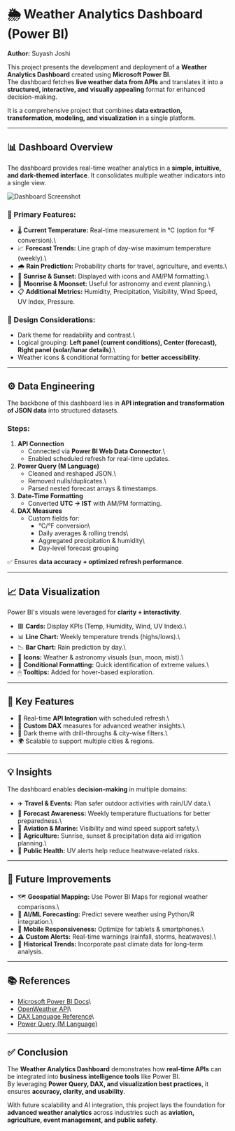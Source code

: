 # 🌦 Weather Analytics Dashboard (Power BI)

**Author:** Suyash Joshi

This project presents the development and deployment of a **Weather
Analytics Dashboard** created using **Microsoft Power BI**.\
The dashboard fetches **live weather data from APIs** and translates it
into a **structured, interactive, and visually appealing** format for
enhanced decision-making.

It is a comprehensive project that combines **data extraction,
transformation, modeling, and visualization** in a single platform.

------------------------------------------------------------------------

## 📊 Dashboard Overview

The dashboard provides real-time weather analytics in a **simple,
intuitive, and dark-themed interface**. It consolidates multiple weather
indicators into a single view.

![Dashboard Screenshot](e0d647b1-ebbd-4557-8c08-0c124fac3703.png)

### 🔑 Primary Features:

-   🌡 **Current Temperature:** Real-time measurement in °C (option for
    °F conversion).\
-   📈 **Forecast Trends:** Line graph of day-wise maximum temperature
    (weekly).\
-   🌧 **Rain Prediction:** Probability charts for travel, agriculture,
    and events.\
-   🌅 **Sunrise & Sunset:** Displayed with icons and AM/PM formatting.\
-   🌙 **Moonrise & Moonset:** Useful for astronomy and event planning.\
-   📋 **Additional Metrics:** Humidity, Precipitation, Visibility, Wind
    Speed, UV Index, Pressure.

### 🎨 Design Considerations:

-   Dark theme for readability and contrast.\
-   Logical grouping: **Left panel (current conditions), Center
    (forecast), Right panel (solar/lunar details)**.\
-   Weather icons & conditional formatting for **better accessibility**.

------------------------------------------------------------------------

## ⚙️ Data Engineering

The backbone of this dashboard lies in **API integration and
transformation of JSON data** into structured datasets.

### Steps:

1.  **API Connection**
    -   Connected via **Power BI Web Data Connector**.\
    -   Enabled scheduled refresh for real-time updates.
2.  **Power Query (M Language)**
    -   Cleaned and reshaped JSON.\
    -   Removed nulls/duplicates.\
    -   Parsed nested forecast arrays & timestamps.
3.  **Date-Time Formatting**
    -   Converted **UTC → IST** with AM/PM formatting.
4.  **DAX Measures**
    -   Custom fields for:
        -   °C/°F conversion\
        -   Daily averages & rolling trends\
        -   Aggregated precipitation & humidity\
        -   Day-level forecast grouping

✅ Ensures **data accuracy + optimized refresh performance**.

------------------------------------------------------------------------

## 📈 Data Visualization

Power BI's visuals were leveraged for **clarity + interactivity**.

-   🟥 **Cards:** Display KPIs (Temp, Humidity, Wind, UV Index).\
-   📊 **Line Chart:** Weekly temperature trends (highs/lows).\
-   📉 **Bar Chart:** Rain prediction by day.\
-   🎯 **Icons:** Weather & astronomy visuals (sun, moon, mist).\
-   🎨 **Conditional Formatting:** Quick identification of extreme
    values.\
-   🖱 **Tooltips:** Added for hover-based exploration.

------------------------------------------------------------------------

## 🚀 Key Features

-   🔄 Real-time **API Integration** with scheduled refresh.\
-   📐 **Custom DAX** measures for advanced weather insights.\
-   🎨 Dark theme with drill-throughs & city-wise filters.\
-   🌍 Scalable to support multiple cities & regions.

------------------------------------------------------------------------

## 💡 Insights

The dashboard enables **decision-making** in multiple domains:

-   ✈️ **Travel & Events:** Plan safer outdoor activities with rain/UV
    data.\
-   🔮 **Forecast Awareness:** Weekly temperature fluctuations for
    better preparedness.\
-   🚢 **Aviation & Marine:** Visibility and wind speed support safety.\
-   🌾 **Agriculture:** Sunrise, sunset & precipitation data aid
    irrigation planning.\
-   🏥 **Public Health:** UV alerts help reduce heatwave-related risks.

------------------------------------------------------------------------

## 🔮 Future Improvements

-   🗺 **Geospatial Mapping:** Use Power BI Maps for regional weather
    comparisons.\
-   🤖 **AI/ML Forecasting:** Predict severe weather using Python/R
    integration.\
-   📱 **Mobile Responsiveness:** Optimize for tablets & smartphones.\
-   ⚠️ **Custom Alerts:** Real-time warnings (rainfall, storms,
    heatwaves).\
-   📜 **Historical Trends:** Incorporate past climate data for
    long-term analysis.

------------------------------------------------------------------------

## 📚 References

-   [Microsoft Power BI Docs](https://learn.microsoft.com/power-bi/)\
-   [OpenWeather API](https://openweathermap.org/)\
-   [DAX Language Reference](https://learn.microsoft.com/dax/)\
-   [Power Query (M Language)](https://learn.microsoft.com/power-query/)

------------------------------------------------------------------------

## ✅ Conclusion

The **Weather Analytics Dashboard** demonstrates how **real-time APIs**
can be integrated into **business intelligence tools** like Power BI.\
By leveraging **Power Query, DAX, and visualization best practices**, it
ensures **accuracy, clarity, and usability**.

With future scalability and AI integration, this project lays the
foundation for **advanced weather analytics** across industries such as
**aviation, agriculture, event management, and public safety**.
